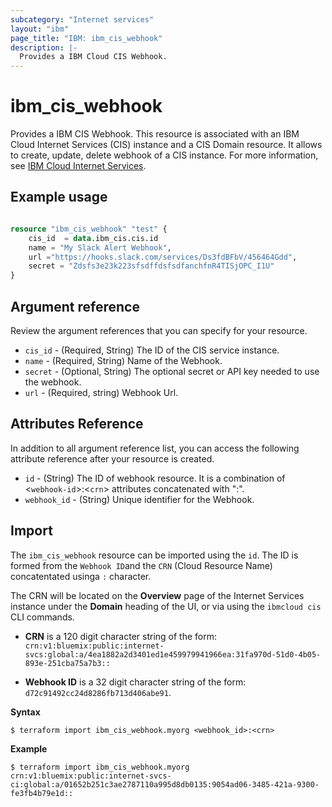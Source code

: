 ```yaml
---
subcategory: "Internet services"
layout: "ibm"
page_title: "IBM: ibm_cis_webhook"
description: |-
  Provides a IBM Cloud CIS Webhook.
---
```


# ibm_cis_webhook

Provides a IBM CIS Webhook. This resource is associated with an IBM Cloud Internet Services (CIS) instance and a CIS Domain resource. It allows to create, update, delete webhook of a CIS instance. For more information, see [IBM Cloud Internet Services](https://cloud.ibm.com/docs/cis?topic=cis-about-ibm-cloud-internet-services-cis).

## Example usage

```terraform

resource "ibm_cis_webhook" "test" {
    cis_id  = data.ibm_cis.cis.id
    name = "My Slack Alert Webhook",
    url ="https://hooks.slack.com/services/Ds3fdBFbV/456464Gdd",
    secret = "Zdsfs3e23k223sfsdffdsfsdfanchfnR4TISjOPC_I1U"
}

```

## Argument reference
Review the argument references that you can specify for your resource.

- `cis_id` - (Required, String) The ID of the CIS service instance.
- `name` - (Required, String) Name of the Webhook.
- `secret` - (Optional, String) The optional secret or API key needed to use the webhook.
- `url` - (Required, string) Webhook Url.

## Attributes Reference
In addition to all argument reference list, you can access the following attribute reference after your resource is created.

- `id` - (String) The ID of webhook resource. It is a combination of <`webhook-id`>:<`crn`> attributes concatenated with ":".
- `webhook_id` - (String) Unique identifier for the Webhook.

## Import

The `ibm_cis_webhook` resource can be imported using the `id`. The ID is formed from the `Webhook ID`and the `CRN` (Cloud Resource Name) concatentated usinga `:` character.

The CRN will be located on the **Overview** page of the Internet Services instance under the **Domain** heading of the UI, or via using the `ibmcloud cis` CLI commands.

- **CRN** is a 120 digit character string of the form: `crn:v1:bluemix:public:internet-svcs:global:a/4ea1882a2d3401ed1e459979941966ea:31fa970d-51d0-4b05-893e-251cba75a7b3::`

- **Webhook ID** is a 32 digit character string of the form: `d72c91492cc24d8286fb713d406abe91`. 

**Syntax**

```
$ terraform import ibm_cis_webhook.myorg <webhook_id>:<crn>
```

**Example**

```
$ terraform import ibm_cis_webhook.myorg
crn:v1:bluemix:public:internet-svcs-ci:global:a/01652b251c3ae2787110a995d8db0135:9054ad06-3485-421a-9300-fe3fb4b79e1d::
```